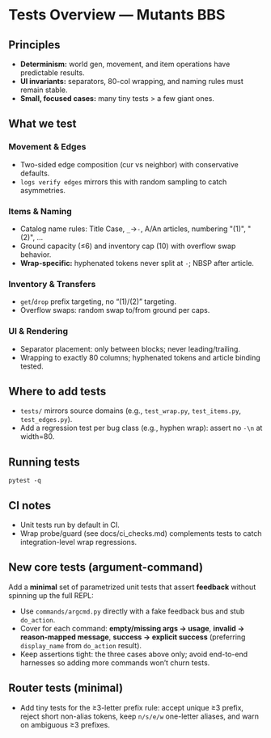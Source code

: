 # Tests Overview — Mutants BBS

## Principles
- **Determinism:** world gen, movement, and item operations have predictable results.
- **UI invariants:** separators, 80-col wrapping, and naming rules must remain stable.
- **Small, focused cases:** many tiny tests > a few giant ones.

## What we test

### Movement & Edges
- Two-sided edge composition (cur vs neighbor) with conservative defaults.
- `logs verify edges` mirrors this with random sampling to catch asymmetries.

### Items & Naming
- Catalog name rules: Title Case, `_`→`-`, A/An articles, numbering "(1)", "(2)", …
- Ground capacity (≤6) and inventory cap (10) with overflow swap behavior.
- **Wrap-specific:** hyphenated tokens never split at `-`; NBSP after article.

### Inventory & Transfers
- `get`/`drop` prefix targeting, no “(1)/(2)” targeting.
- Overflow swaps: random swap to/from ground per caps.

### UI & Rendering
- Separator placement: only between blocks; never leading/trailing.
- Wrapping to exactly 80 columns; hyphenated tokens and article binding tested.

## Where to add tests
- `tests/` mirrors source domains (e.g., `test_wrap.py`, `test_items.py`, `test_edges.py`).
- Add a regression test per bug class (e.g., hyphen wrap): assert no `-\n` at width=80.

## Running tests

```
pytest -q
```

## CI notes
- Unit tests run by default in CI.
- Wrap probe/guard (see docs/ci_checks.md) complements tests to catch integration-level wrap regressions.

## New core tests (argument-command)
Add a **minimal** set of parametrized unit tests that assert **feedback** without spinning up the full REPL:

- Use `commands/argcmd.py` directly with a fake feedback bus and stub `do_action`.
- Cover for each command: **empty/missing args → usage**, **invalid → reason-mapped message**, **success → explicit success** (preferring `display_name` from `do_action` result).
- Keep assertions tight: the three cases above only; avoid end-to-end harnesses so adding more commands won’t churn tests.

## Router tests (minimal)
- Add tiny tests for the ≥3-letter prefix rule: accept unique ≥3 prefix, reject short non-alias tokens, keep `n/s/e/w` one-letter aliases, and warn on ambiguous ≥3 prefixes.
